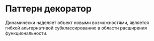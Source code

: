 # Паттерн декоратор

Динамически наделяет объект новыми возможностями, является гибкой альтернативой субклассированию в области расширения функциональности.